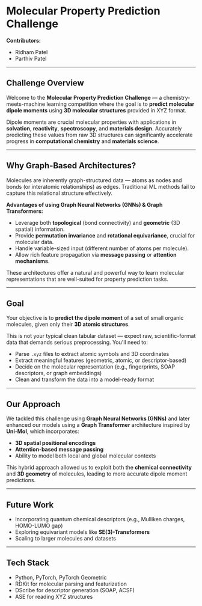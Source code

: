 # Molecular Property Prediction Challenge

**Contributors:**  
- Ridham Patel  
- Parthiv Patel  

---

## Challenge Overview

Welcome to the **Molecular Property Prediction Challenge** — a chemistry-meets-machine learning competition where the goal is to **predict molecular dipole moments** using **3D molecular structures** provided in XYZ format.

Dipole moments are crucial molecular properties with applications in **solvation**, **reactivity**, **spectroscopy**, and **materials design**. Accurately predicting these values from raw 3D structures can significantly accelerate progress in **computational chemistry** and **materials science**.

---

## Why Graph-Based Architectures?

Molecules are inherently graph-structured data — atoms as nodes and bonds (or interatomic relationships) as edges. Traditional ML methods fail to capture this relational structure effectively.

**Advantages of using Graph Neural Networks (GNNs) & Graph Transformers:**
- Leverage both **topological** (bond connectivity) and **geometric** (3D spatial) information.
- Provide **permutation invariance** and **rotational equivariance**, crucial for molecular data.
- Handle variable-sized input (different number of atoms per molecule).
- Allow rich feature propagation via **message passing** or **attention mechanisms**.

These architectures offer a natural and powerful way to learn molecular representations that are well-suited for property prediction tasks.

---

## Goal

Your objective is to **predict the dipole moment** of a set of small organic molecules, given only their **3D atomic structures**.

This is not your typical clean tabular dataset — expect raw, scientific-format data that demands serious preprocessing. You'll need to:

- Parse `.xyz` files to extract atomic symbols and 3D coordinates  
- Extract meaningful features (geometric, atomic, or descriptor-based)  
- Decide on the molecular representation (e.g., fingerprints, SOAP descriptors, or graph embeddings)  
- Clean and transform the data into a model-ready format  

---

## Our Approach

We tackled this challenge using **Graph Neural Networks (GNNs)** and later enhanced our models using a **Graph Transformer** architecture inspired by **Uni-Mol**, which incorporates:

- **3D spatial positional encodings**  
- **Attention-based message passing**  
- Ability to model both local and global molecular contexts  

This hybrid approach allowed us to exploit both the **chemical connectivity** and **3D geometry** of molecules, leading to more accurate dipole moment predictions.

---

## Future Work

- Incorporating quantum chemical descriptors (e.g., Mulliken charges, HOMO-LUMO gap)  
- Exploring equivariant models like **SE(3)-Transformers**  
- Scaling to larger molecules and datasets  

---

## Tech Stack

- Python, PyTorch, PyTorch Geometric  
- RDKit for molecular parsing and featurization  
- DScribe for descriptor generation (SOAP, ACSF)  
- ASE for reading XYZ structures  
